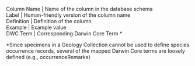 Column Name	| Name of the column in the database schema		
Label	| Human-friendly version of the column name		
Definition | Definition of the column		
Example	| Example value		
DWC Term	| Corresponding Darwin Core Term *		 
  
*Since specimens in a Geology Collection cannot be used to define species occurrence records, several of the mapped Darwin Core terms are loosely defined (e.g., occurrenceRemarks)					

